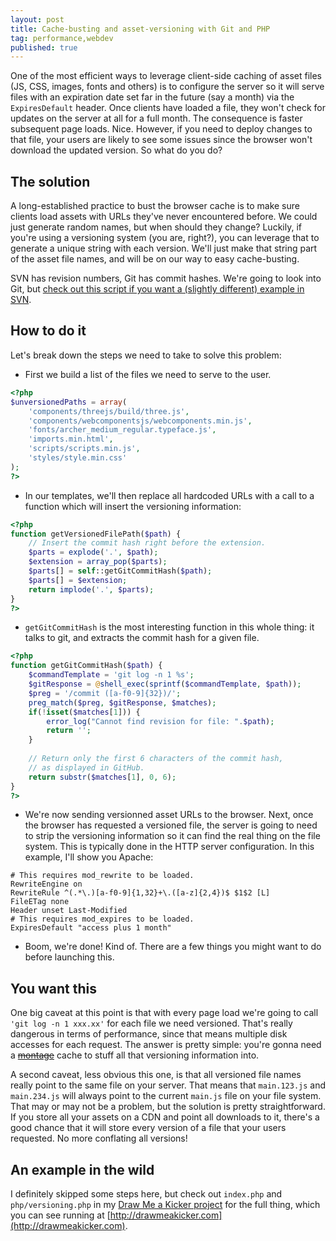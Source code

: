 ```yaml
---
layout: post
title: Cache-busting and asset-versioning with Git and PHP
tag: performance,webdev
published: true
---
```


One of the most efficient ways to leverage client-side caching of asset files (JS, CSS, images, fonts and others) is to configure the server so it will serve files with an expiration date set far in the future (say a month) via the `ExpiresDefault` header. Once clients have loaded a file, they won't check for updates on the server at all for a full month. The consequence is faster subsequent page loads. Nice. However, if you need to deploy changes to that file, your users are likely to see some issues since the browser won't download the updated version. So what do you do?

## The solution
A long-established practice to bust the browser cache is to make sure clients load assets with URLs they've never encountered before. We could just generate random names, but when should they change? Luckily, if you're using a versioning system (you are, right?), you can leverage that to generate a unique string with each version. We'll just make that string part of the asset file names, and will be on our way to easy cache-busting.

SVN has revision numbers, Git has commit hashes. We're going to look into Git, but [check out this script if you want a (slightly different) example in SVN](
https://github.com/mikaelgramont/mountainboardfr/blob/master/bin/svnassets.php).


## How to do it
Let's break down the steps we need to take to solve this problem:

- First we build a list of the files we need to serve to the user.

```php
<?php
$unversionedPaths = array(
	'components/threejs/build/three.js',
	'components/webcomponentsjs/webcomponents.min.js',
	'fonts/archer_medium_regular.typeface.js',
	'imports.min.html',
	'scripts/scripts.min.js',
	'styles/style.min.css'
);
?>
```
- In our templates, we'll then replace all hardcoded URLs with a call to a function which will insert the versioning information:

```php
<?php
function getVersionedFilePath($path) {
	// Insert the commit hash right before the extension.
	$parts = explode('.', $path);
	$extension = array_pop($parts);
	$parts[] = self::getGitCommitHash($path);
	$parts[] = $extension;
	return implode('.', $parts);
}
?>
```

- `getGitCommitHash` is the most interesting function in this whole thing: it talks to git, and extracts the commit hash for a given file.

```php
<?php
function getGitCommitHash($path) {
	$commandTemplate = 'git log -n 1 %s';
	$gitResponse = @shell_exec(sprintf($commandTemplate, $path));
	$preg = '/commit ([a-f0-9]{32})/';
	preg_match($preg, $gitResponse, $matches);
	if(!isset($matches[1])) {
		error_log("Cannot find revision for file: ".$path);
		return '';
	}
				
	// Return only the first 6 characters of the commit hash,
	// as displayed in GitHub.
	return substr($matches[1], 0, 6);
}	
?>
```

- We're now sending versionned asset URLs to the browser. Next, once the browser has requested a versioned file, the server is going to need to strip the versioning information so it can find the real thing on the file system. This is typically done in the HTTP server configuration. In this example, I'll show you Apache:

```
# This requires mod_rewrite to be loaded.
RewriteEngine on
RewriteRule ^(.*\.)[a-f0-9]{1,32}+\.([a-z]{2,4})$ $1$2 [L]
FileETag none
Header unset Last-Modified
# This requires mod_expires to be loaded.
ExpiresDefault "access plus 1 month"
```

- Boom, we're done! Kind of. There are a few things you might want to do before launching this.

## You want this

One big caveat at this point is that with every page load we're going to call `'git log -n 1 xxx.xx'` for each file we need versioned. That's really dangerous in terms of performance, since that means multiple disk accesses for each request. The answer is pretty simple: you're gonna need a [~~montage~~](https://www.youtube.com/watch?v=pFrMLRQIT_k) cache to stuff all that versioning information into.

A second caveat, less obvious this one, is that all versioned file names really point to the same file on your server. That means that `main.123.js` and `main.234.js` will always point to the current `main.js` file on your file system. That may or may not be a problem, but the solution is pretty straightforward. If you store all your assets on a CDN and point all downloads to it, there's a good chance that it will store every version of a file that your users requested. No more conflating all versions!

## An example in the wild

I definitely skipped some steps here, but check out `index.php` and `php/versioning.php` in my [Draw Me a Kicker project](https://github.com/mikaelgramont/drawmeakicker) for the full thing, which you can see running at [http://drawmeakicker.com](http://drawmeakicker.com).